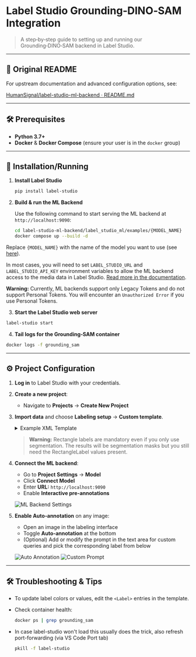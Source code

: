 # Label Studio Grounding‑DINO‑SAM Integration

> A step‑by‑step guide to setting up and running our Grounding‑DINO‑SAM backend in Label Studio.

---

## 📖 Original README

For upstream documentation and advanced configuration options, see:

[HumanSignal/label-studio-ml-backend · README.md](https://github.com/HumanSignal/label-studio-ml-backend?tab=readme-ov-file#what-is-the-label-studio-ml-backend)

---

## 🛠️ Prerequisites

* **Python 3.7+**
* **Docker** & **Docker Compose** (ensure your user is in the `docker` group)

---

## 🚀 Installation/Running

1. **Install Label Studio**

   ```bash
   pip install label-studio
   ```
2. **Build & run the ML Backend**

   Use the following command to start serving the ML backend at `http://localhost:9090`:
   
   ```bash
   cd label-studio-ml-backend/label_studio_ml/examples/{MODEL_NAME}
   docker compose up --build -d
   ```


Replace `{MODEL_NAME}` with the name of the model you want to use (see [here](https://github.com/HumanSignal/label-studio-ml-backend?tab=readme-ov-file#models)). 

In most cases, you will need to set `LABEL_STUDIO_URL` and `LABEL_STUDIO_API_KEY` environment variables to allow the ML backend access to the media data in Label Studio.
[Read more in the documentation](https://labelstud.io/guide/ml#Allow-the-ML-backend-to-access-Label-Studio-data).

**Warning:** Currently, ML backends support only Legacy Tokens and do not support Personal Tokens. You will encounter an `Unauthorized Error` if you use Personal Tokens.


3. **Start the Label Studio web server**

  ```bash
  label-studio start
  ```

4. **Tail logs for the Grounding‑SAM container**

  ```bash
  docker logs -f grounding_sam
  ```

---

## ⚙️ Project Configuration

1. **Log in** to Label Studio with your credentials.

2. **Create a new project**:

   * Navigate to **Projects** → **Create New Project**

3. **Import data** and choose **Labeling setup** → **Custom template**.

   <details>
   <summary>Example XML Template</summary>

   ```xml
    <View>
      <!-- your image -->
      <Image name="image" value="$image" zoom="true"/>
    
      <!-- single prompt text area -->
      <TextArea name="prompt" toName="image"
                editable="true"
                rows="2" maxSubmissions="1"
                showSubmitButton="true"/>
    
      <!-- rectangle labels -->
      <RectangleLabels name="label1" toName="image">
        <Label value="fire"             background="#FFA39E"/>
        <Label value="smoke plumes"     background="#D4380D"/>
        <Label value="hot embers"       background="#FFC069"/>
        <Label value="smoldering zones" background="#AD8B00"/>
        <Label value="tree trunks"      background="#D3F261"/>
        <Label value="industrial tank"  background="#389E0D"/>
        <Label value="industrial pipe"  background="#5CDBD3"/>
        <Label value="fences"           background="#096DD9"/>
        <Label value="debris"           background="#ADC6FF"/>
        <Label value="navigable road"   background="#9254DE"/>
        <Label value="thermal hotspots" background="#F759AB"/>
        <Label value="flooded road"     background="#FFA39E"/>
        <Label value="submerged road surface" background="#D4380D"/>
        <Label value="flood entry-points"      background="#FFC069"/>
        <Label value="drain inlets"            background="#AD8B00"/>
        <Label value="chemical leaks"          background="#D3F261"/>
        <Label value="collapsed rubble"        background="#389E0D"/>
        <Label value="damaged buildings"       background="#5CDBD3"/>
        <Label value="cracked ground"          background="#096DD9"/>
        <Label value="human"                 background="#ADC6FF"/>
        <Label value="emergency personnel"     background="#9254DE"/>
        <Label value="firetrucks"              background="#F759AB"/>
        <Label value="ambulances"              background="#FFA39E"/>
        <Label value="hazard tape"             background="#D4380D"/>
        <Label value="cones"                   background="#FFC069"/>
      </RectangleLabels>
    
      <!-- brush labels -->
      <BrushLabels name="label2" toName="image">
        <Label value="fire"             background="#FFA39E"/>
        <Label value="smoke plumes"     background="#D4380D"/>
        <Label value="hot embers"       background="#FFC069"/>
        <Label value="smoldering zones" background="#AD8B00"/>
        <Label value="tree trunks"      background="#D3F261"/>
        <Label value="industrial tank"  background="#389E0D"/>
        <Label value="industrial pipe"  background="#5CDBD3"/>
        <Label value="fences"           background="#096DD9"/>
        <Label value="debris"           background="#ADC6FF"/>
        <Label value="navigable road"   background="#9254DE"/>
        <Label value="thermal hotspots" background="#F759AB"/>
        <Label value="flooded road"     background="#FFA39E"/>
        <Label value="submerged road surface" background="#D4380D"/>
        <Label value="flood entry-points"      background="#FFC069"/>
        <Label value="drain inlets"            background="#AD8B00"/>
        <Label value="chemical leaks"          background="#D3F261"/>
        <Label value="collapsed rubble"        background="#389E0D"/>
        <Label value="damaged buildings"       background="#5CDBD3"/>
        <Label value="cracked ground"          background="#096DD9"/>
        <Label value="human"                 background="#ADC6FF"/>
        <Label value="emergency personnel"     background="#9254DE"/>
        <Label value="firetrucks"              background="#F759AB"/>
        <Label value="ambulances"              background="#FFA39E"/>
        <Label value="hazard tape"             background="#D4380D"/>
        <Label value="cones"                   background="#FFC069"/>
      </BrushLabels>
    </View>
   ```

   </details>

   > **Warning:** Rectangle labels are mandatory even if you only use segmentation. The results will be segmentation masks but you still need the RectangleLabel values present.

4. **Connect the ML backend**:

   * Go to **Project Settings** → **Model**
   * Click **Connect Model**
   * Enter **URL:** `http://localhost:9090`
   * Enable **Interactive pre‑annotations**

   ![ML Backend Settings](https://github.com/user-attachments/assets/d20c9ee8-64b5-4ee5-b080-0cf0870ef22d)

5. **Enable Auto‑annotation** on any image:

   * Open an image in the labeling interface
   * Toggle **Auto‑annotation** at the bottom
   * (Optional) Add or modify the prompt in the text area for custom queries and pick the corresponding label from below

   ![Auto Annotation](https://github.com/user-attachments/assets/7403735c-c104-4119-b891-7abab6d91551)
   ![Custom Prompt](https://github.com/user-attachments/assets/9828ed8d-2a10-4e43-a8e5-c77046fe591d)

---

## 🛠️ Troubleshooting & Tips

* To update label colors or values, edit the `<Label>` entries in the template.
* Check container health:

  ```bash
  docker ps | grep grounding_sam
  ```
  
* In case label-studio won't load this usually does the trick, also refresh port-forwarding (via VS Code Port tab)

  ```bash
  pkill -f label-studio
  ```
